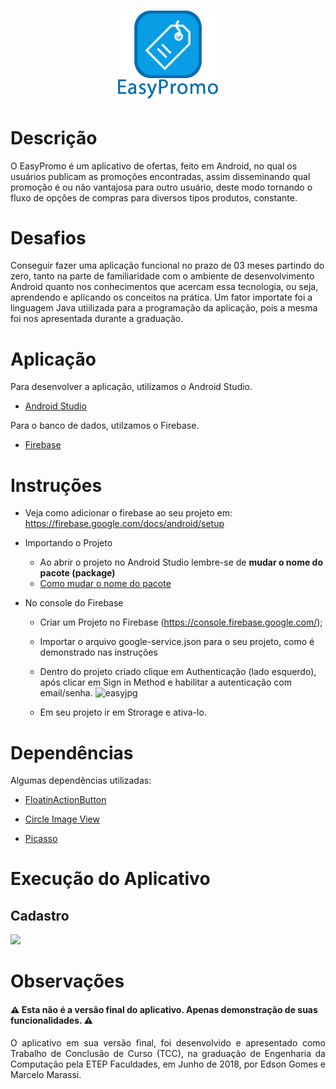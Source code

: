 

<h1 align="center">

  <img src= "app/src/main/res/drawable/banner.png" width="160">
</h1>

# Descrição
O EasyPromo é um aplicativo de ofertas, feito em Android, no qual os usuários publicam as promoções encontradas, assim disseminando qual promoção é ou não vantajosa para outro usuário, deste modo tornando o fluxo de opções de compras para diversos tipos produtos, constante.

# Desafios
Conseguir fazer uma aplicação funcional no prazo de 03 meses partindo do zero, tanto na parte de familiaridade com o ambiente de desenvolvimento Android quanto nos conhecimentos que acercam essa tecnologia, ou seja, aprendendo e aplicando os conceitos na prática. Um fator importate foi a linguagem Java utiilizada para a programação da aplicação, pois a mesma foi nos apresentada durante a graduação.

# Aplicação
Para desenvolver a aplicação, utilizamos o Android Studio.

*  [Android Studio](https://developer.android.com/studio)

Para o banco de dados, utilzamos o Firebase.
* [Firebase](https://firebase.google.com/?hl=pt-br)

    
# Instruções

 * Veja como adicionar o firebase ao seu projeto em:  https://firebase.google.com/docs/android/setup
 
* Importando o Projeto  
  * Ao abrir o projeto no Android Studio lembre-se de  **mudar o nome do pacote (package)**
  * [Como mudar o nome do pacote](https://stackoverflow.com/questions/16804093/android-studio-rename-package)

* No console do Firebase 
  * Criar um Projeto no Firebase (https://console.firebase.google.com/);
  * Importar o arquivo google-service.json para o seu projeto, como é demonstrado nas instruções 
  * Dentro do projeto criado clique em Authenticação (lado esquerdo), após clicar em Sign in Method e habilitar a autenticação com email/senha.
  ![easyjpg](https://user-images.githubusercontent.com/36476485/80742006-055db480-8af1-11ea-8565-bb6bff9549ba.JPG)
  
  * Em seu projeto ir em Strorage e ativa-lo.

# Dependências
Algumas dependências utilizadas:
   * [FloatinActionButton](https://github.com/fstech/sell-android-floating-action-button)
  
   * [Circle Image View](https://github.com/hdodenhof/CircleImageView)
   
   * [Picasso](https://github.com/square/picasso) 
    
# Execução do Aplicativo

## Cadastro
<img src="https://media.giphy.com/media/U29lDd1JLwjjxefBJt/giphy.gif">

# Observações
<h4 align="center"> 
  <h4> ⚠ Esta não é a versão final do aplicativo. Apenas demonstração de suas funcionalidades. ⚠ </h4>
 <p align="justify"> O aplicativo em sua versão final, foi desenvolvido e apresentado como Trabalho de Conclusão de Curso (TCC), na graduação de Engenharia da Computação pela ETEP Faculdades, em  Junho de 2018, por Edson Gomes e Marcelo Marassi. </p>
  </h4>
